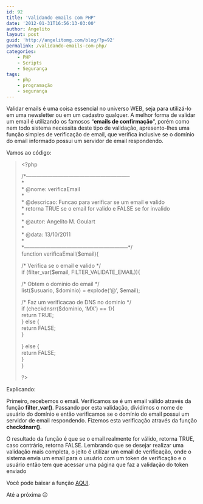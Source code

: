 ```yaml
---
id: 92
title: 'Validando emails com PHP'
date: '2012-01-31T16:56:13-03:00'
author: Angelito
layout: post
guid: 'http://angelitomg.com/blog/?p=92'
permalink: /validando-emails-com-php/
categories:
    - PHP
    - Scripts
    - Segurança
tags:
    - php
    - programação
    - segurança
---
```


Validar emails é uma coisa essencial no universo WEB, seja para utilizá-lo em uma newsletter ou em um cadastro qualquer. A melhor forma de validar um email é utilizando os famosos “**emails de confirmação**“, porém como nem todo sistema necessita deste tipo de validação, apresento-lhes uma função simples de verificação de email, que verifica inclusive se o domínio do email informado possui um servidor de email respondendo.

Vamos ao código:

> &lt;?php
> 
> /\*———————————————————–  
> \*  
> \* @nome: verificaEmail  
> \*  
> \* @descricao: Funcao para verificar se um email e valido  
> \* retorna TRUE se o email for valido e FALSE se for invalido  
> \*  
> \* @autor: Angelito M. Goulart  
> \*  
> \* @data: 13/10/2011  
> \*  
> \*———————————————————–\*/  
> function verificaEmail($email){
> 
> /\* Verifica se o email e valido \*/  
> if (filter\_var($email, FILTER\_VALIDATE\_EMAIL)){
> 
> /\* Obtem o dominio do email \*/  
> list($usuario, $dominio) = explode(‘@’, $email);
> 
> /\* Faz um verificacao de DNS no dominio \*/  
> if (checkdnsrr($dominio, ‘MX’) == 1){  
> return TRUE;  
> } else {  
> return FALSE;  
> }
> 
> } else {  
> return FALSE;  
> }  
> }
> 
> ?&gt;

Explicando:

Primeiro, recebemos o email. Verificamos se é um email válido através da função **filter\_var()**. Passando por esta validação, dividimos o nome de usuário do domínio e então verificamos se o domínio do email possui um servidor de email respondendo. Fizemos esta verificação através da função **checkdnsrr()**.

O resultado da função é que se o email realmente for válido, retorna TRUE, caso contrário, retorna FALSE. Lembrando que se desejar realizar uma validação mais completa, o jeito é utilizar um email de verificação, onde o sistema envia um email para o usuário com um token de verificação e o usuário então tem que acessar uma página que faz a validação do token enviado

Você pode baixar a função [AQUI](https://angelitomg.github.io/downloads/verificaEmail.zip).

Até a próxima 😉